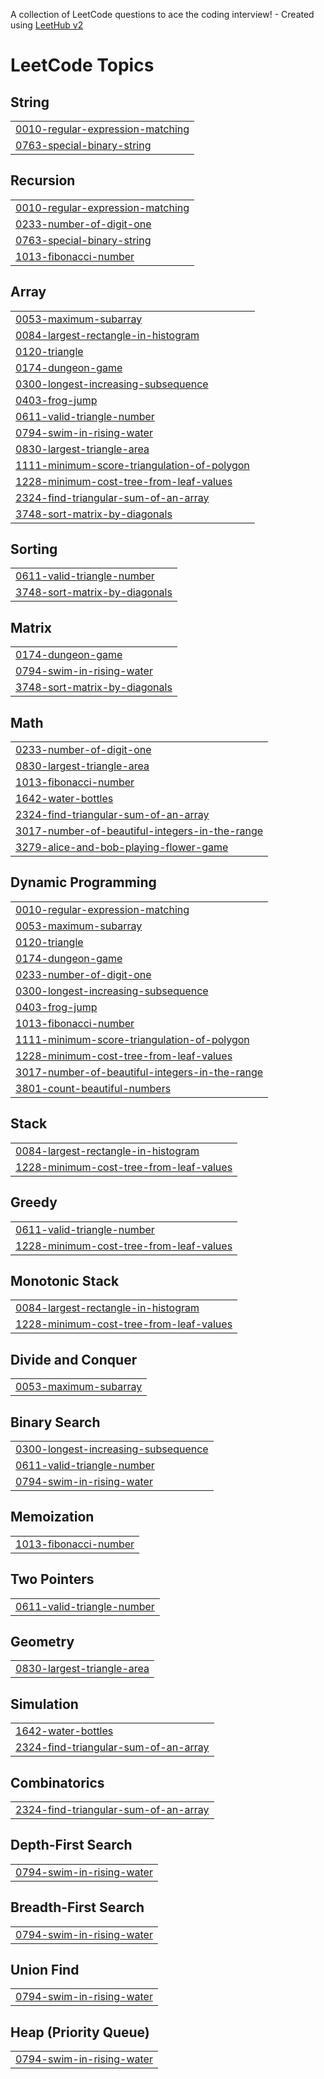 A collection of LeetCode questions to ace the coding interview! - Created using [LeetHub v2](https://github.com/arunbhardwaj/LeetHub-2.0)
<!---LeetCode Topics Start-->
# LeetCode Topics
## String
|  |
| ------- |
| [0010-regular-expression-matching](https://github.com/krishnakant2004/leetCode/tree/master/0010-regular-expression-matching) |
| [0763-special-binary-string](https://github.com/krishnakant2004/leetCode/tree/master/0763-special-binary-string) |
## Recursion
|  |
| ------- |
| [0010-regular-expression-matching](https://github.com/krishnakant2004/leetCode/tree/master/0010-regular-expression-matching) |
| [0233-number-of-digit-one](https://github.com/krishnakant2004/leetCode/tree/master/0233-number-of-digit-one) |
| [0763-special-binary-string](https://github.com/krishnakant2004/leetCode/tree/master/0763-special-binary-string) |
| [1013-fibonacci-number](https://github.com/krishnakant2004/leetCode/tree/master/1013-fibonacci-number) |
## Array
|  |
| ------- |
| [0053-maximum-subarray](https://github.com/krishnakant2004/leetCode/tree/master/0053-maximum-subarray) |
| [0084-largest-rectangle-in-histogram](https://github.com/krishnakant2004/leetCode/tree/master/0084-largest-rectangle-in-histogram) |
| [0120-triangle](https://github.com/krishnakant2004/leetCode/tree/master/0120-triangle) |
| [0174-dungeon-game](https://github.com/krishnakant2004/leetCode/tree/master/0174-dungeon-game) |
| [0300-longest-increasing-subsequence](https://github.com/krishnakant2004/leetCode/tree/master/0300-longest-increasing-subsequence) |
| [0403-frog-jump](https://github.com/krishnakant2004/leetCode/tree/master/0403-frog-jump) |
| [0611-valid-triangle-number](https://github.com/krishnakant2004/leetCode/tree/master/0611-valid-triangle-number) |
| [0794-swim-in-rising-water](https://github.com/krishnakant2004/leetCode/tree/master/0794-swim-in-rising-water) |
| [0830-largest-triangle-area](https://github.com/krishnakant2004/leetCode/tree/master/0830-largest-triangle-area) |
| [1111-minimum-score-triangulation-of-polygon](https://github.com/krishnakant2004/leetCode/tree/master/1111-minimum-score-triangulation-of-polygon) |
| [1228-minimum-cost-tree-from-leaf-values](https://github.com/krishnakant2004/leetCode/tree/master/1228-minimum-cost-tree-from-leaf-values) |
| [2324-find-triangular-sum-of-an-array](https://github.com/krishnakant2004/leetCode/tree/master/2324-find-triangular-sum-of-an-array) |
| [3748-sort-matrix-by-diagonals](https://github.com/krishnakant2004/leetCode/tree/master/3748-sort-matrix-by-diagonals) |
## Sorting
|  |
| ------- |
| [0611-valid-triangle-number](https://github.com/krishnakant2004/leetCode/tree/master/0611-valid-triangle-number) |
| [3748-sort-matrix-by-diagonals](https://github.com/krishnakant2004/leetCode/tree/master/3748-sort-matrix-by-diagonals) |
## Matrix
|  |
| ------- |
| [0174-dungeon-game](https://github.com/krishnakant2004/leetCode/tree/master/0174-dungeon-game) |
| [0794-swim-in-rising-water](https://github.com/krishnakant2004/leetCode/tree/master/0794-swim-in-rising-water) |
| [3748-sort-matrix-by-diagonals](https://github.com/krishnakant2004/leetCode/tree/master/3748-sort-matrix-by-diagonals) |
## Math
|  |
| ------- |
| [0233-number-of-digit-one](https://github.com/krishnakant2004/leetCode/tree/master/0233-number-of-digit-one) |
| [0830-largest-triangle-area](https://github.com/krishnakant2004/leetCode/tree/master/0830-largest-triangle-area) |
| [1013-fibonacci-number](https://github.com/krishnakant2004/leetCode/tree/master/1013-fibonacci-number) |
| [1642-water-bottles](https://github.com/krishnakant2004/leetCode/tree/master/1642-water-bottles) |
| [2324-find-triangular-sum-of-an-array](https://github.com/krishnakant2004/leetCode/tree/master/2324-find-triangular-sum-of-an-array) |
| [3017-number-of-beautiful-integers-in-the-range](https://github.com/krishnakant2004/leetCode/tree/master/3017-number-of-beautiful-integers-in-the-range) |
| [3279-alice-and-bob-playing-flower-game](https://github.com/krishnakant2004/leetCode/tree/master/3279-alice-and-bob-playing-flower-game) |
## Dynamic Programming
|  |
| ------- |
| [0010-regular-expression-matching](https://github.com/krishnakant2004/leetCode/tree/master/0010-regular-expression-matching) |
| [0053-maximum-subarray](https://github.com/krishnakant2004/leetCode/tree/master/0053-maximum-subarray) |
| [0120-triangle](https://github.com/krishnakant2004/leetCode/tree/master/0120-triangle) |
| [0174-dungeon-game](https://github.com/krishnakant2004/leetCode/tree/master/0174-dungeon-game) |
| [0233-number-of-digit-one](https://github.com/krishnakant2004/leetCode/tree/master/0233-number-of-digit-one) |
| [0300-longest-increasing-subsequence](https://github.com/krishnakant2004/leetCode/tree/master/0300-longest-increasing-subsequence) |
| [0403-frog-jump](https://github.com/krishnakant2004/leetCode/tree/master/0403-frog-jump) |
| [1013-fibonacci-number](https://github.com/krishnakant2004/leetCode/tree/master/1013-fibonacci-number) |
| [1111-minimum-score-triangulation-of-polygon](https://github.com/krishnakant2004/leetCode/tree/master/1111-minimum-score-triangulation-of-polygon) |
| [1228-minimum-cost-tree-from-leaf-values](https://github.com/krishnakant2004/leetCode/tree/master/1228-minimum-cost-tree-from-leaf-values) |
| [3017-number-of-beautiful-integers-in-the-range](https://github.com/krishnakant2004/leetCode/tree/master/3017-number-of-beautiful-integers-in-the-range) |
| [3801-count-beautiful-numbers](https://github.com/krishnakant2004/leetCode/tree/master/3801-count-beautiful-numbers) |
## Stack
|  |
| ------- |
| [0084-largest-rectangle-in-histogram](https://github.com/krishnakant2004/leetCode/tree/master/0084-largest-rectangle-in-histogram) |
| [1228-minimum-cost-tree-from-leaf-values](https://github.com/krishnakant2004/leetCode/tree/master/1228-minimum-cost-tree-from-leaf-values) |
## Greedy
|  |
| ------- |
| [0611-valid-triangle-number](https://github.com/krishnakant2004/leetCode/tree/master/0611-valid-triangle-number) |
| [1228-minimum-cost-tree-from-leaf-values](https://github.com/krishnakant2004/leetCode/tree/master/1228-minimum-cost-tree-from-leaf-values) |
## Monotonic Stack
|  |
| ------- |
| [0084-largest-rectangle-in-histogram](https://github.com/krishnakant2004/leetCode/tree/master/0084-largest-rectangle-in-histogram) |
| [1228-minimum-cost-tree-from-leaf-values](https://github.com/krishnakant2004/leetCode/tree/master/1228-minimum-cost-tree-from-leaf-values) |
## Divide and Conquer
|  |
| ------- |
| [0053-maximum-subarray](https://github.com/krishnakant2004/leetCode/tree/master/0053-maximum-subarray) |
## Binary Search
|  |
| ------- |
| [0300-longest-increasing-subsequence](https://github.com/krishnakant2004/leetCode/tree/master/0300-longest-increasing-subsequence) |
| [0611-valid-triangle-number](https://github.com/krishnakant2004/leetCode/tree/master/0611-valid-triangle-number) |
| [0794-swim-in-rising-water](https://github.com/krishnakant2004/leetCode/tree/master/0794-swim-in-rising-water) |
## Memoization
|  |
| ------- |
| [1013-fibonacci-number](https://github.com/krishnakant2004/leetCode/tree/master/1013-fibonacci-number) |
## Two Pointers
|  |
| ------- |
| [0611-valid-triangle-number](https://github.com/krishnakant2004/leetCode/tree/master/0611-valid-triangle-number) |
## Geometry
|  |
| ------- |
| [0830-largest-triangle-area](https://github.com/krishnakant2004/leetCode/tree/master/0830-largest-triangle-area) |
## Simulation
|  |
| ------- |
| [1642-water-bottles](https://github.com/krishnakant2004/leetCode/tree/master/1642-water-bottles) |
| [2324-find-triangular-sum-of-an-array](https://github.com/krishnakant2004/leetCode/tree/master/2324-find-triangular-sum-of-an-array) |
## Combinatorics
|  |
| ------- |
| [2324-find-triangular-sum-of-an-array](https://github.com/krishnakant2004/leetCode/tree/master/2324-find-triangular-sum-of-an-array) |
## Depth-First Search
|  |
| ------- |
| [0794-swim-in-rising-water](https://github.com/krishnakant2004/leetCode/tree/master/0794-swim-in-rising-water) |
## Breadth-First Search
|  |
| ------- |
| [0794-swim-in-rising-water](https://github.com/krishnakant2004/leetCode/tree/master/0794-swim-in-rising-water) |
## Union Find
|  |
| ------- |
| [0794-swim-in-rising-water](https://github.com/krishnakant2004/leetCode/tree/master/0794-swim-in-rising-water) |
## Heap (Priority Queue)
|  |
| ------- |
| [0794-swim-in-rising-water](https://github.com/krishnakant2004/leetCode/tree/master/0794-swim-in-rising-water) |
<!---LeetCode Topics End-->